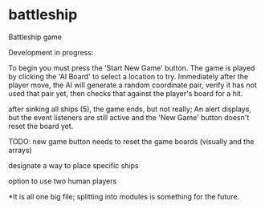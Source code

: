 # battleship

Battleship game

Development in progress:

To begin you must press the 'Start New Game' button. The game is played by clicking the 'AI Board' to select a location to try. Immediately after the player move, the AI will generate a random coordinate pair, verify it has not used that pair yet, then checks that against the player's board for a hit.

after sinking all ships (5), the game ends, but not really; An alert displays, but the event listeners are still active and the 'New Game' button doesn't reset the board yet.

TODO:
new game button needs to reset the game boards (visually and the arrays)

designate a way to place specific ships

option to use two human players


*It is all one big file; splitting into modules is something for the future.
